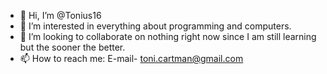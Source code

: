 - 👋 Hi, I’m @Tonius16
- 👀 I’m interested in everything about programming and computers.
- 💞️ I’m looking to collaborate on nothing right now since I am still learning but the sooner the better.
- 📫 How to reach me: E-mail- toni.cartman@gmail.com

<!---
Tonius16/Tonius16 is a ✨ special ✨ repository because its `README.md` (this file) appears on your GitHub profile.
You can click the Preview link to take a look at your changes.
--->
